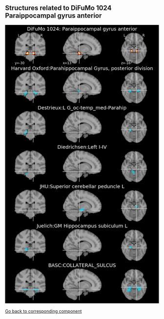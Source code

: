 


## Structures related to DiFuMo 1024 Paraippocampal gyrus anterior

![626](626.jpg "Structures related to DiFuMo 1024 Paraippocampal gyrus anterior")

[Go back to corresponding component](https://parietal-inria.github.io/DiFuMo/1024/html/626.html)